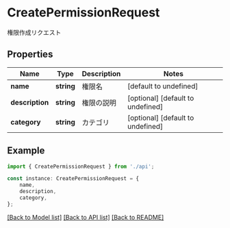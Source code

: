 # CreatePermissionRequest

権限作成リクエスト

## Properties

Name | Type | Description | Notes
------------ | ------------- | ------------- | -------------
**name** | **string** | 権限名 | [default to undefined]
**description** | **string** | 権限の説明 | [optional] [default to undefined]
**category** | **string** | カテゴリ | [optional] [default to undefined]

## Example

```typescript
import { CreatePermissionRequest } from './api';

const instance: CreatePermissionRequest = {
    name,
    description,
    category,
};
```

[[Back to Model list]](../README.md#documentation-for-models) [[Back to API list]](../README.md#documentation-for-api-endpoints) [[Back to README]](../README.md)
